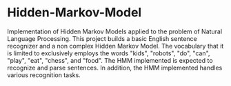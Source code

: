 # Hidden-Markov-Model
Implementation of Hidden Markov Models applied to the problem of Natural Language Processing. This project builds a basic English sentence recognizer and a non complex Hidden Markov Model. The vocabulary that it is limited to exclusively employs the words "kids", "robots", "do", "can", "play", "eat", "chess", and "food". The HMM implemented is expected to recognize and parse sentences. In addition, the HMM implemented handles various recognition tasks.
